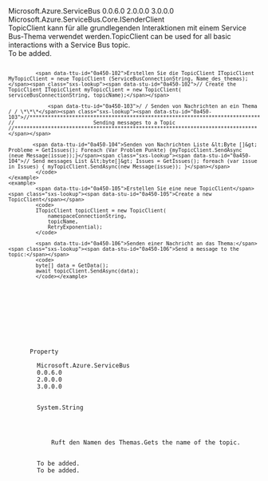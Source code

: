 <Type Name="ITopicClient" FullName="Microsoft.Azure.ServiceBus.ITopicClient">
  <TypeSignature Language="C#" Value="public interface ITopicClient : Microsoft.Azure.ServiceBus.Core.ISenderClient" />
  <TypeSignature Language="ILAsm" Value=".class public interface auto ansi abstract ITopicClient implements class Microsoft.Azure.ServiceBus.Core.ISenderClient, class Microsoft.Azure.ServiceBus.IClientEntity" />
  <TypeSignature Language="DocId" Value="T:Microsoft.Azure.ServiceBus.ITopicClient" />
  <TypeSignature Language="VB.NET" Value="Public Interface ITopicClient&#xA;Implements ISenderClient" />
  <TypeSignature Language="F#" Value="type ITopicClient = interface&#xA;    interface ISenderClient&#xA;    interface IClientEntity" />
  <AssemblyInfo>
    <AssemblyName>Microsoft.Azure.ServiceBus</AssemblyName>
    <AssemblyVersion>0.0.6.0</AssemblyVersion>
    <AssemblyVersion>2.0.0.0</AssemblyVersion>
    <AssemblyVersion>3.0.0.0</AssemblyVersion>
  </AssemblyInfo>
  <Interfaces>
    <Interface>
      <InterfaceName>Microsoft.Azure.ServiceBus.Core.ISenderClient</InterfaceName>
    </Interface>
  </Interfaces>
  <Docs>
    <summary>
             <span data-ttu-id="0a450-101">TopicClient kann für alle grundlegenden Interaktionen mit einem Service Bus-Thema verwendet werden.</span><span class="sxs-lookup"><span data-stu-id="0a450-101">TopicClient can be used for all basic interactions with a Service Bus topic.</span></span>
             </summary>
    <remarks>To be added.</remarks>
    <example>
      <code>
            
             <span data-ttu-id="0a450-102">Erstellen Sie die TopicClient ITopicClient MyTopicClient = neue TopicClient (ServiceBusConnectionString, Name_des_themas);</span><span class="sxs-lookup"><span data-stu-id="0a450-102">// Create the TopicClient ITopicClient myTopicClient = new TopicClient( serviceBusConnectionString, topicName);</span></span>
             
                 <span data-ttu-id="0a450-103">/ / Senden von Nachrichten an ein Thema / / \*\*\*</span><span class="sxs-lookup"><span data-stu-id="0a450-103">//******************************************************************************** //                          Sending messages to a Topic //********************************************************************************</span></span>
                 
            <span data-ttu-id="0a450-104">Senden von Nachrichten Liste &lt;Byte []&gt; Probleme = GetIssues(); Foreach (Var Problem Punkte) {myTopicClient.SendAsync (neue Message(issue));}</span><span class="sxs-lookup"><span data-stu-id="0a450-104">// Send messages List &lt;byte[]&gt; Issues = GetIssues(); foreach (var issue in Issues) { myTopicClient.SendAsync(new Message(issue)); }</span></span>
             </code>
    </example>
    <example>
             <span data-ttu-id="0a450-105">Erstellen Sie eine neue TopicClient</span><span class="sxs-lookup"><span data-stu-id="0a450-105">Create a new TopicClient</span></span>
             <code>
             ITopicClient topicClient = new TopicClient(
                 namespaceConnectionString,
                 topicName,
                 RetryExponential);
             </code>
            
             <span data-ttu-id="0a450-106">Senden einer Nachricht an das Thema:</span><span class="sxs-lookup"><span data-stu-id="0a450-106">Send a message to the topic:</span></span>
             <code>
             byte[] data = GetData();
             await topicClient.SendAsync(data);
             </code></example>
  </Docs>
  <Members>
    <Member MemberName="TopicName">
      <MemberSignature Language="C#" Value="public string TopicName { get; }" />
      <MemberSignature Language="ILAsm" Value=".property instance string TopicName" />
      <MemberSignature Language="DocId" Value="P:Microsoft.Azure.ServiceBus.ITopicClient.TopicName" />
      <MemberSignature Language="VB.NET" Value="Public ReadOnly Property TopicName As String" />
      <MemberSignature Language="F#" Value="member this.TopicName : string" Usage="Microsoft.Azure.ServiceBus.ITopicClient.TopicName" />
      <MemberType>Property</MemberType>
      <AssemblyInfo>
        <AssemblyName>Microsoft.Azure.ServiceBus</AssemblyName>
        <AssemblyVersion>0.0.6.0</AssemblyVersion>
        <AssemblyVersion>2.0.0.0</AssemblyVersion>
        <AssemblyVersion>3.0.0.0</AssemblyVersion>
      </AssemblyInfo>
      <ReturnValue>
        <ReturnType>System.String</ReturnType>
      </ReturnValue>
      <Docs>
        <summary>
            <span data-ttu-id="0a450-107">Ruft den Namen des Themas.</span><span class="sxs-lookup"><span data-stu-id="0a450-107">Gets the name of the topic.</span></span>
            </summary>
        <value>To be added.</value>
        <remarks>To be added.</remarks>
      </Docs>
    </Member>
  </Members>
</Type>